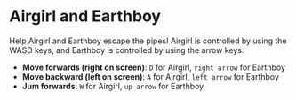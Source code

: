 # Airgirl and Earthboy

Help Airgirl and Earthboy escape the pipes! Airgirl is controlled by using the WASD keys, and Earthboy is controlled by using the arrow keys.

- **Move forwards (right on screen)**: `D` for Airgirl, `right arrow` for Earthboy
- **Move backward (left on screen)**: `A` for Airgirl, `left arrow` for Earthboy
- **Jum forwards**: `W` for Airgirl, `up arrow` for Earthboy